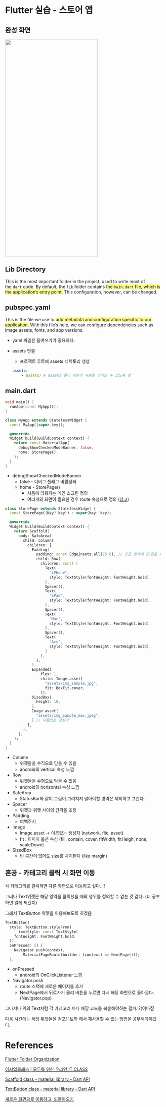 # Flutter 실습 - 스토어 앱

## 완성 화면

<img src="https://s3.us-west-2.amazonaws.com/secure.notion-static.com/80cd0098-694c-479c-9cdb-23a870b840c0/Untitled.png?X-Amz-Algorithm=AWS4-HMAC-SHA256&X-Amz-Content-Sha256=UNSIGNED-PAYLOAD&X-Amz-Credential=AKIAT73L2G45EIPT3X45%2F20221122%2Fus-west-2%2Fs3%2Faws4_request&X-Amz-Date=20221122T150715Z&X-Amz-Expires=86400&X-Amz-Signature=017a906beb16b4ac1d9f301ea4e5977cc93cbdaa1d1def1b5bf15bcfcd977759&X-Amz-SignedHeaders=host&response-content-disposition=filename%3D%22Untitled.png%22&x-id=GetObject" width="300" height="700">

## Lib Directory

This is the most important folder in the project, used to write most of the `dart` code. By default, the `lib` folder contains <span style="background-color:#fffd91;">the `main.dart` file, which is the application’s entry point.</span> This configuration, however, can be changed.

## pubspec.yaml

This is the file we use to <span style="background-color:#fffd91;">add metadata and configuration specific to our application.</span> With this file’s help, we can configure dependencies such as image assets, fonts, and app versions.

- yaml 파일은 들여쓰기가 중요하다.
- assets 연결
    - 프로젝트 루트에 assets 디렉토리 생성
    
    ```yaml
    assets:
        - assets/ # assets 폴더 내부의 자원을 인식할 수 있도록 함
    ```
    

## main.dart

```dart
void main() {
  runApp(const MyApp());
}
```

```dart
class MyApp extends StatelessWidget {
  const MyApp({super.key});

  @override
  Widget build(BuildContext context) {
    return const MaterialApp(
      debugShowCheckedModeBanner: false,
      home: StorePage(),
    );
  }
}
```

- debugShowCheckedModeBanner
    - false - 디버그 플래그 비활성화
    - home - StorePage()
        - 처음에 띄워지는 메인 스크린 정의
        - 여러개의 화면이 필요한 경우 route 속성으로 정의 ([참고](https://github.com/tony2550/flutter-study-BeginVegan/blob/main/6%EC%A3%BC%EC%B0%A8/%EB%A1%9C%EA%B7%B8%EC%9D%B8%EC%95%B1%20-%20%EC%95%B1%20%EA%B5%AC%EC%A1%B0%EC%99%80%20%EB%BC%88%EB%8C%80%EB%A7%8C%EB%93%A4%EA%B8%B0(%EB%8F%84%EC%82%BC).md))

```dart
class StorePage extends StatelessWidget {
  const StorePage({Key? key}) : super(key: key);

  @override
  Widget build(BuildContext context) {
    return Scaffold(
      body: SafeArea(
        child: Column(
          children: [
            Padding(
              padding: const EdgeInsets.all(25.0), // 모든 영역에 25만큼 여백을 주겠음
              child: Row(
                children: const [
                  Text(
                    "iPhone",
                    style: TextStyle(fontWeight: FontWeight.bold),
                  ),
                  Spacer(),
                  Text(
                    "iPad",
                    style: TextStyle(fontWeight: FontWeight.bold),
                  ),
                  Spacer(),
                  Text(
                    "Mac",
                    style: TextStyle(fontWeight: FontWeight.bold),
                  ),
                  Spacer(),
                  Text(
                    "Acc",
                    style: TextStyle(fontWeight: FontWeight.bold),
                  )
                ],
              ),
            ),
            Expanded(
                flex: 1,
                child: Image.asset(
                  "assets/img_sample.jpg",
                  fit: BoxFit.cover,
                )),
            SizedBox(
              height: 10,
            ),
            Image.asset(
              "assets/img_sample_max.jpeg",
            ) // 이름있는 생성자
          ],
        ),
      ),
    );
  }
}
```

- Column
    - 위젯들을 수직으로 담을 수 있음
    - android의 vertical 속성 느낌
- Row
    - 위젯들을 수평으로 담을 수 있음
    - android의 horizontal 속성 느낌
- SafeArea
    - StatusBar와 같이 그림이 그려지지 말아야할 영역은 제외하고 그린다.
- Spacer
    - 위젯과 위젯 사이의 간격을 조정
- Padding
    - 여백주기
- Image
    - Image.asset → 이름있는 생성자 (network, file, asset)
    - fit : 이미지 옵션 속성 (fill, contain, cover, fitWidth, fitHeigh, none, scaleDown)
- SizedBox
    - 빈 공간이 없어도 size를 차지한다 (like margin)

## 혼공 - 카테고리 클릭 시 화면 이동

각 카테고리를 클릭하면 다른 화면으로 이동하고 싶다..!!

그러나 Text위젯은 해당 영역을 클릭했을 때의 행위를 정의할 수 없는 것 같다. (더 공부하면 알게 되겠지)

그래서 TextButton 위젯을 이용해보도록 하겠음

```dart
TextButton(
  style: TextButton.styleFrom(
      textStyle: const TextStyle(
    fontWeight: FontWeight.bold,
  )),
  onPressed: () {
    Navigator.push(context,
        MaterialPageRoute(builder: (context) => NextPage()));
  },
```

- onPressed
    - android의 OnClickListener 느낌
- Navigator.push
    - route 스택에 새로운 페이지를 추가
    - NextPage에서 뒤로가기 물리 버튼을 누르면 다시 해당 화면으로 돌아온다. (Navigator.pop)

그나저나 위의 Text처럼 각 카테고리 마다 해당 코드를 복붙해야하는 걸까..?(이마짚

다음 시간에는 해당 위젯들을 컴포넌트화 해서 재사용할 수 있는 방법을 공부해봐야겠다.

# References

[Flutter Folder Organization](https://www.section.io/engineering-education/flutter-folder-organization/)

[이지업클래스 | 모두를 위한 온라인 IT CLASS](https://easyupclass.e-itwill.com/course/course_view.jsp?id=28&rtype=0&ch=course)

[Scaffold class - material library - Dart API](https://api.flutter.dev/flutter/material/Scaffold-class.html)

[TextButton class - material library - Dart API](https://api.flutter-io.cn/flutter/material/TextButton-class.html)

[새로운 화면으로 이동하고, 되돌아오기](https://flutter-ko.dev/docs/cookbook/navigation/navigation-basics)